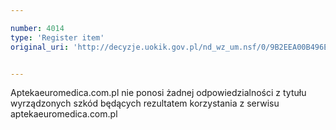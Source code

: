 ```yaml
---

number: 4014
type: 'Register item'
original_uri: 'http://decyzje.uokik.gov.pl/nd_wz_um.nsf/0/9B2EEA00B496E6E1C1257AB8003239CB?OpenDocument'


---
```


Aptekaeuromedica.com.pl nie ponosi żadnej odpowiedzialności z tytułu wyrządzonych szkód będących rezultatem korzystania z serwisu aptekaeuromedica.com.pl
